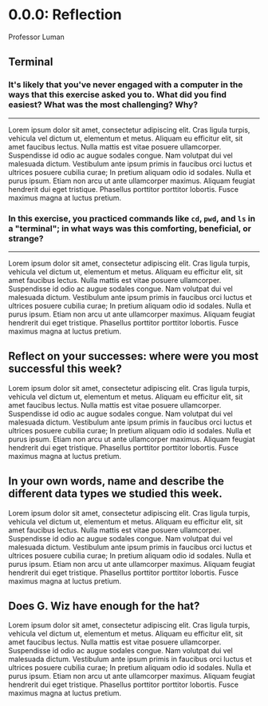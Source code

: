 # 0.0.0: Reflection

Professor Luman

## Terminal

### It's likely that you've never engaged with a computer in the ways that this exercise asked you to. What did you find easiest? What was the most challenging? Why?

---

Lorem ipsum dolor sit amet, consectetur adipiscing elit. Cras ligula turpis, vehicula vel dictum ut, elementum et metus. Aliquam eu efficitur elit, sit amet faucibus lectus. Nulla mattis est vitae posuere ullamcorper. Suspendisse id odio ac augue sodales congue. Nam volutpat dui vel malesuada dictum. Vestibulum ante ipsum primis in faucibus orci luctus et ultrices posuere cubilia curae; In pretium aliquam odio id sodales. Nulla et purus ipsum. Etiam non arcu ut ante ullamcorper maximus. Aliquam feugiat hendrerit dui eget tristique. Phasellus porttitor porttitor lobortis. Fusce maximus magna at luctus pretium. 

### In this exercise, you practiced commands like `cd`, `pwd`, and `ls` in a "terminal"; in what ways was this comforting, beneficial, or strange?

---

Lorem ipsum dolor sit amet, consectetur adipiscing elit. Cras ligula turpis, vehicula vel dictum ut, elementum et metus. Aliquam eu efficitur elit, sit amet faucibus lectus. Nulla mattis est vitae posuere ullamcorper. Suspendisse id odio ac augue sodales congue. Nam volutpat dui vel malesuada dictum. Vestibulum ante ipsum primis in faucibus orci luctus et ultrices posuere cubilia curae; In pretium aliquam odio id sodales. Nulla et purus ipsum. Etiam non arcu ut ante ullamcorper maximus. Aliquam feugiat hendrerit dui eget tristique. Phasellus porttitor porttitor lobortis. Fusce maximus magna at luctus pretium. 

## Reflect on your successes: where were you most successful this week?

Lorem ipsum dolor sit amet, consectetur adipiscing elit. Cras ligula turpis, vehicula vel dictum ut, elementum et metus. Aliquam eu efficitur elit, sit amet faucibus lectus. Nulla mattis est vitae posuere ullamcorper. Suspendisse id odio ac augue sodales congue. Nam volutpat dui vel malesuada dictum. Vestibulum ante ipsum primis in faucibus orci luctus et ultrices posuere cubilia curae; In pretium aliquam odio id sodales. Nulla et purus ipsum. Etiam non arcu ut ante ullamcorper maximus. Aliquam feugiat hendrerit dui eget tristique. Phasellus porttitor porttitor lobortis. Fusce maximus magna at luctus pretium. 

## In your own words, name and describe the different data types we studied this week.

Lorem ipsum dolor sit amet, consectetur adipiscing elit. Cras ligula turpis, vehicula vel dictum ut, elementum et metus. Aliquam eu efficitur elit, sit amet faucibus lectus. Nulla mattis est vitae posuere ullamcorper. Suspendisse id odio ac augue sodales congue. Nam volutpat dui vel malesuada dictum. Vestibulum ante ipsum primis in faucibus orci luctus et ultrices posuere cubilia curae; In pretium aliquam odio id sodales. Nulla et purus ipsum. Etiam non arcu ut ante ullamcorper maximus. Aliquam feugiat hendrerit dui eget tristique. Phasellus porttitor porttitor lobortis. Fusce maximus magna at luctus pretium. 

## Does G. Wiz have enough for the hat?

Lorem ipsum dolor sit amet, consectetur adipiscing elit. Cras ligula turpis, vehicula vel dictum ut, elementum et metus. Aliquam eu efficitur elit, sit amet faucibus lectus. Nulla mattis est vitae posuere ullamcorper. Suspendisse id odio ac augue sodales congue. Nam volutpat dui vel malesuada dictum. Vestibulum ante ipsum primis in faucibus orci luctus et ultrices posuere cubilia curae; In pretium aliquam odio id sodales. Nulla et purus ipsum. Etiam non arcu ut ante ullamcorper maximus. Aliquam feugiat hendrerit dui eget tristique. Phasellus porttitor porttitor lobortis. Fusce maximus magna at luctus pretium. 
